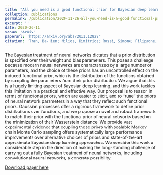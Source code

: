 ```yaml
---
title: "All you need is a good functional prior for Bayesian deep learning"
collection: publications
permalink: /publication/2020-11-26-all-you-need-is-a-good-functional-prior
excerpt: ''
date: 2020-26-11
venue: 'ArXiv'
paperurl: 'https://arxiv.org/abs/2011.12829'
citation: 'Tran, Ba-Hien; Milios, Dimitrios; Rossi, Simone; Filippone, Maurizio. &quot;All you need is a good functional prior for Bayesian deep learning.&quot; <i>Arxiv preprint</i>.'
---
```

The Bayesian treatment of neural networks dictates that a prior distribution is specified over their weight and bias parameters. This poses a challenge because modern neural networks are characterized by a large number of parameters, and the choice of these priors has an uncontrolled effect on the induced functional prior, which is the distribution of the functions obtained by sampling the parameters from their prior distribution. We argue that this is a hugely limiting aspect of Bayesian deep learning, and this work tackles this limitation in a practical and effective way. Our proposal is to reason in terms of functional priors, which are easier to elicit, and to “tune” the priors of neural network parameters in a way that they reflect such functional priors. Gaussian processes offer a rigorous framework to define prior distributions over functions, and we propose a novel and robust framework to match their prior with the functional prior of neural networks based on the minimization of their Wasserstein distance. We provide vast experimental evidence that coupling these priors with scalable Markov chain Monte Carlo sampling offers systematically large performance improvements over alternative choices of priors and state-of-the-art approximate Bayesian deep learning approaches. We consider this work a considerable step in the direction of making the long-standing challenge of carrying out a fully Bayesian treatment of neural networks, including convolutional neural networks, a concrete possibility.

[Download paper here](https://arxiv.org/pdf/2011.12829.pdf)

<!-- Recommended citation: Tran, Ba-Hien et al. (2021). "Functional priors for bayesian neural networks through wasserstein distance minimization to Gaussian processes." <i>ArXiv</i>. 1(1). -->